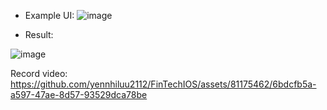 - Example UI:
![image](https://github.com/yennhiluu2112/FinTechIOS/assets/81175462/d852bfdd-46f1-49f2-a548-4e375e85a2d5)

- Result: 

![image](https://github.com/yennhiluu2112/FinTechIOS/assets/81175462/1b8fa1b6-38ee-4a7c-aba7-88be72513ae2)

Record video: https://github.com/yennhiluu2112/FinTechIOS/assets/81175462/6bdcfb5a-a597-47ae-8d57-93529dca78be

